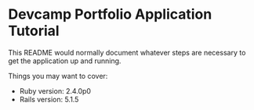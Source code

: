 # Devcamp Portfolio Application Tutorial

This README would normally document whatever steps are necessary to get the
application up and running.

Things you may want to cover:

* Ruby version: 2.4.0p0
* Rails version: 5.1.5

